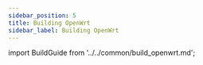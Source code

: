 ```yaml
---
sidebar_position: 5
title: Building OpenWrt
sidebar_label: Building OpenWrt
---
```


import BuildGuide from '../../common/build_openwrt.md';

<BuildGuide />

